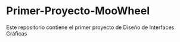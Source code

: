 Primer-Proyecto-MooWheel
========================

Este repositorio contiene el primer proyecto de Diseño de Interfaces Gráficas